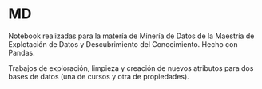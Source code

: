 # MD
Notebook realizadas para la matería de Minería de Datos de la Maestría de Explotación de Datos y Descubrimiento del Conocimiento. Hecho con Pandas.

Trabajos de exploración, limpieza y creación de nuevos atributos para dos bases de datos (una de cursos y otra de propiedades).
